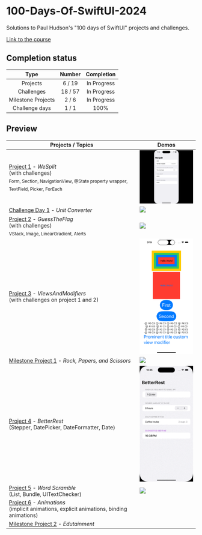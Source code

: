 # 100-Days-Of-SwiftUI-2024

Solutions to Paul Hudson's "100 days of SwiftUI" projects and challenges.

[Link to the course](https://www.hackingwithswift.com/100/swiftui)

## Completion status

| Type               | Number   | Completion  |
|:---:               |  :---:   |   :---:     |
| Projects           |  6 / 19  | In Progress |
| Challenges         |  18 / 57 | In Progress |
| Milestone Projects |  2 / 6   | In Progress |
| Challenge days     |  1 / 1   | 100%        |

## Preview

| Projects / Topics                                                                           | Demos                                                                                                    |
|----------------------------------------------------------------------------------------------|---------------------------------------------------------------------------------------------------------|
| [Project 1](https://github.com/riiveraluis/100-Days-Of-SwiftUI-2024/tree/main/01%20-%20WeSplit/WeSplit) - *WeSplit* <br/>(with challenges)<br/><sub> Form, Section, NavigationView, @State property wrapper, TextField, Picker, ForEach </sub> | <img src="https://github.com/riiveraluis/100-Days-Of-SwiftUI-2024/blob/main/Project%20Demos/01%20-%20WeSplit/WeSplit.gif" width="200">      |
| [Challenge Day 1](https://github.com/riiveraluis/100-Days-Of-SwiftUI-2024/tree/main/02%20-%20Challenge%20Day%201%20Unit%20Converter/Challenge%20Day%201%20Unit%20Converter) - *Unit Converter*                                        | <img src="https://github.com/riiveraluis/100-Days-Of-SwiftUI-2024/blob/main/Project%20Demos/02%20-%20Challenge%20Day%201%20-%20Unit%20Converter/Challenge%20Day%201%20-%20Unit%20Converter.gif" width="200"> | 
| [Project 2](https://github.com/riiveraluis/100-Days-Of-SwiftUI-2024/tree/main/03%20-%20Guess%20The%20Flag/GuessTheFlag) - *GuessTheFlag* <br/>(with challenges)<br/><sub> VStack, Image, LinearGradient, Alerts </sub> | <img src="https://github.com/riiveraluis/100-Days-Of-SwiftUI-2024/blob/main/Project%20Demos/03%20-%20Guess%20The%20Flag/GuessTheFlag.gif" width="200"> |
[Project 3](https://github.com/riiveraluis/100-Days-Of-SwiftUI-2024/tree/main/04%20-%20ViewsAndModifiers/ViewsAndModifiers) - *ViewsAndModifiers* <br/>(with challenges on project 1 and 2)<br/> | <img src="https://github.com/riiveraluis/100-Days-Of-SwiftUI-2024/blob/main/Project%20Demos/04%20-%20ViewsAndModifiers/ViewsAndModifiers.png" width="200"> |
[Milestone Project 1](https://github.com/riiveraluis/100-Days-Of-SwiftUI-2024/tree/main/05%20-%20Milestone%20Projects%201-3%20Rock%2C%20Papers%2C%20and%20Scissors/Rock%2C%20Papers%2C%20and%20Scissors) - *Rock, Papers, and Scissors* | <img src="https://github.com/riiveraluis/100-Days-Of-SwiftUI-2024/blob/main/Project%20Demos/05%20-%20Rock%2C%20Papers%2C%20and%20Scissors/Rock%2C%20Papers%2C%20and%20Scissors.gif" width="200"> |
[Project 4](https://github.com/riiveraluis/100-Days-Of-SwiftUI-2024/tree/main/06%20-%20BetterRest) - *BetterRest* <br/>(Stepper, DatePicker, DateFormatter, Date)<br/> | <img src="https://github.com/riiveraluis/100-Days-Of-SwiftUI-2024/blob/main/Project%20Demos/06%20-%20BetterRest/BetterRest.gif" width="200"> |
[Project 5](https://github.com/riiveraluis/100-Days-Of-SwiftUI-2024/tree/main/07%20-%20WordScramble/WordScramble) - *Word Scramble* <br/>(List, Bundle, UITextChecker)<br/> | <img src="https://github.com/riiveraluis/100-Days-Of-SwiftUI-2024/blob/main/Project%20Demos/07%20-%20WordScramble/WordScramble.gif" width="200"> |
[Project 6](https://github.com/riiveraluis/100-Days-Of-SwiftUI-2024/tree/main/08%20-%20Animations/Animations) - *Animations* <br/>(implicit animations, explicit animations, binding animations)<br/> | <img src="" width="200"> |
[Milestone Project 2](https://github.com/riiveraluis/100-Days-Of-SwiftUI-2024/tree/main/09%20-%20Milestone%20Projects%204-6%20Edutainment/Edutainment) - *Edutainment* | <img src="" width="200"> |
